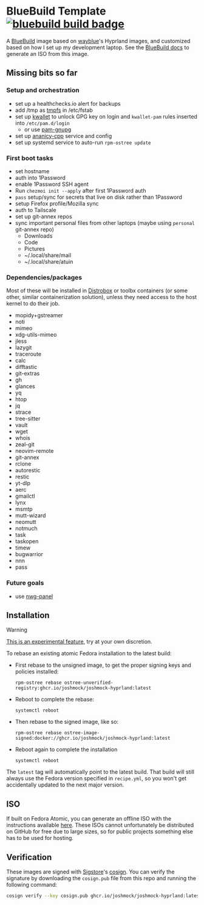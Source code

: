# BlueBuild Template &nbsp; [![bluebuild build badge](https://github.com/joshmock/blue-build-hyprland/actions/workflows/build.yml/badge.svg)](https://github.com/joshmock/blue-build-hyprland/actions/workflows/build.yml)

A [BlueBuild](https://blue-build.org/) image based on [wayblue](https://github.com/wayblueorg/wayblue)'s Hyprland images, and customized based on how I set up my development laptop.
See the [BlueBuild docs](https://blue-build.org/how-to/generate-iso/) to generate an ISO from this image.

## Missing bits so far

### Setup and orchestration

- set up a healthchecks.io alert for backups
- add /tmp as [tmpfs](https://wiki.archlinux.org/title/Tmpfs) in /etc/fstab
- set up [kwallet](https://wiki.archlinux.org/title/KDE_Wallet) to unlock GPG key on login and `kwallet-pam` rules inserted into `/etc/pam.d/login`
  - or use [pam-gnupg](https://github.com/cruegge/pam-gnupg)
- set up [ananicy-cpp](https://gitlab.com/ananicy-cpp/ananicy-cpp) service and config
- set up systemd service to auto-run `rpm-ostree update`

### First boot tasks

- set hostname
- auth into 1Password
- enable 1Password SSH agent
- Run `chezmoi init --apply` after first 1Password auth
- `pass` setup/sync for secrets that live on disk rather than 1Password
- setup Firefox profile/Mozilla sync
- auth to Tailscale
- set up git-annex repos
- sync important personal files from other laptops (maybe using `personal` git-annex repo)
  - Downloads
  - Code
  - Pictures
  - ~/.local/share/mail
  - ~/.local/share/atuin

### Dependencies/packages

Most of these will be installed in [Distrobox](https://distrobox.it/) or toolbx containers (or some other, similar containerization solution), unless they need access to the host kernel to do their job.

- mopidy+gstreamer
- noti
- mimeo
- xdg-utils-mimeo
- jless
- lazygit
- traceroute
- calc
- difftastic
- git-extras
- gh
- glances
- yq
- htop
- jq
- strace
- tree-sitter
- vault
- wget
- whois
- zeal-git
- neovim-remote
- git-annex
- rclone
- autorestic
- restic
- yt-dlp
- aerc
- gmailctl
- lynx
- msmtp
- mutt-wizard
- neomutt
- notmuch
- task
- taskopen
- timew
- bugwarrior
- nnn
- pass

### Future goals

- use [nwg-panel](https://nwg-piotr.github.io/nwg-shell/nwg-panel)

## Installation

> [!WARNING]
> [This is an experimental feature](https://www.fedoraproject.org/wiki/Changes/OstreeNativeContainerStable), try at your own discretion.

To rebase an existing atomic Fedora installation to the latest build:

- First rebase to the unsigned image, to get the proper signing keys and policies installed:

  ```
  rpm-ostree rebase ostree-unverified-registry:ghcr.io/joshmock/joshmock-hyprland:latest
  ```

- Reboot to complete the rebase:

  ```
  systemctl reboot
  ```

- Then rebase to the signed image, like so:

  ```
  rpm-ostree rebase ostree-image-signed:docker://ghcr.io/joshmock/joshmock-hyprland:latest
  ```

- Reboot again to complete the installation

  ```
  systemctl reboot
  ```

The `latest` tag will automatically point to the latest build. That build will still always use the Fedora version specified in `recipe.yml`, so you won't get accidentally updated to the next major version.

## ISO

If built on Fedora Atomic, you can generate an offline ISO with the instructions available [here](https://blue-build.org/learn/universal-blue/#fresh-install-from-an-iso). These ISOs cannot unfortunately be distributed on GitHub for free due to large sizes, so for public projects something else has to be used for hosting.

## Verification

These images are signed with [Sigstore](https://www.sigstore.dev/)'s [cosign](https://github.com/sigstore/cosign). You can verify the signature by downloading the `cosign.pub` file from this repo and running the following command:

```bash
cosign verify --key cosign.pub ghcr.io/joshmock/joshmock-hyprland:latest
```

